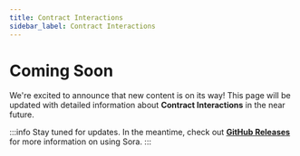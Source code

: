 ```yaml
---
title: Contract Interactions
sidebar_label: Contract Interactions
---
```


# Coming Soon

We're excited to announce that new content is on its way! This page will be updated with detailed information about **Contract Interactions** in the near future.

:::info
Stay tuned for updates. In the meantime, check out **[GitHub Releases](https://github.com/tolgayayci/sora/releases/tag/v0.2.0)** for more information on using Sora.
:::